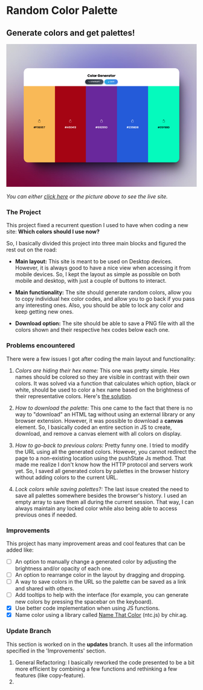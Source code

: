 # Random Color Palette

## Generate colors and get palettes!

[![project screenshot](./assets/images/screenshot.jpeg)](https://gregorim04.github.io/random-color-palette/)

_You can either [click here](https://gregorim04.github.io/random-color-palette/) or the picture above to see the live site._

### The Project
This project fixed a recurrent question I used to have when coding a new site: **Which colors should I use now?**

So, I basically divided this project into three main blocks and figured the rest out on the road:

- **Main layout:** This site is meant to be used on Desktop devices. However, it is always good to have a nice view when accessing it from mobile devices. So, I kept the layout as simple as possible on both mobile and desktop, with just a couple of buttons to interact.

- **Main functionality:** The site should generate random colors, allow you to copy individual hex color codes, and allow you to go back if you pass any interesting ones. Also, you should be able to lock any color and keep getting new ones.

- **Download option:** The site should be able to save a PNG file with all the colors shown and their respective hex codes below each one.

### Problems encountered
There were a few issues I got after coding the main layout and functionality:

1. _Colors are hiding their hex name:_ This one was pretty simple. Hex names should be colored so they are visible in contrast with their own colors. It was solved via a function that calculates which option, black or white, should be used to color a hex name based on the brightness of their representative colors. Here's [the solution](https://stackoverflow.com/questions/11867545/change-text-color-based-on-brightness-of-the-covered-background-area).

2. _How to download the palette:_ This one came to the fact that there is no way to "download" an HTML tag without using an external library or any browser extension. However, it was possible to download a **canvas** element. So, I basically coded an entire section in JS to create, download, and remove a canvas element with all colors on display.

3. _How to go-back to previous colors:_ Pretty funny one. I tried to modify the URL using all the generated colors. However, you cannot redirect the page to a non-existing location using the pushState Js method. That made me realize I don't know how the HTTP protocol and servers work yet. So, I saved all generated colors by palettes in the browser history without adding colors to the current URL.

4. _Lock colors while saving palettes?:_ The last issue created the need to save all palettes somewhere besides the browser's history. I used an empty array to save them all during the current session. That way, I can always maintain any locked color while also being able to access previous ones if needed.

### Improvements
This project has many improvement areas and cool features that can be added like:

- [ ] An option to manually change a generated color by adjusting the brightness and/or opacity of each one.
- [ ] An option to rearrange color in the layout by dragging and dropping.
- [ ] A way to save colors in the URL so the palette can be saved as a link and shared with others.
- [ ] Add tooltips to help with the interface (for example, you can generate new colors by pressing the spacebar on the keyboard).
- [x] Use better code implementation when using JS functions.
- [x] Name color using a library called [Name That Color](https://chir.ag/projects/ntc/) (ntc.js) by chir.ag.

### Update Branch
This section is worked on in the **updates** branch. It uses all the information specified in the 'Improvements' section. 

1. General Refactoring: I basically reworked the code presented to be a bit more efficient by combining a few functions and rethinking a few features (like copy-feature).
2. 
